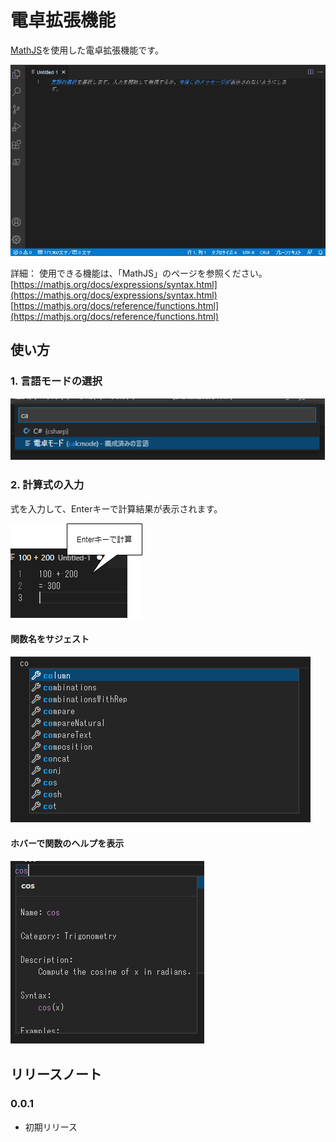 # 電卓拡張機能

[MathJS](https://mathjs.org)を使用した電卓拡張機能です。

![calc-mode](./image/calc-mode-top.gif)

詳細：
 使用できる機能は、「MathJS」のページを参照ください。
[https://mathjs.org/docs/expressions/syntax.html](https://mathjs.org/docs/expressions/syntax.html)
[https://mathjs.org/docs/reference/functions.html](https://mathjs.org/docs/reference/functions.html)

## 使い方

### 1. 言語モードの選択

![calc-mode](./image/calc-mode-01.png)

### 2. 計算式の入力

式を入力して、Enterキーで計算結果が表示されます。

![calc](./image/calc-mode-02.png)

#### 関数名をサジェスト

![suggest](./image/calc-mode-03.png)

#### ホバーで関数のヘルプを表示

![hover](./image/calc-mode-04.png)

## リリースノート

### 0.0.1

* 初期リリース
